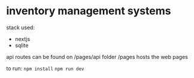 # inventory management systems

stack used:

- nextjs
- sqlite

api routes can be found on /pages/api folder /pages hosts the web pages

to run: `npm install` `npm run dev`
